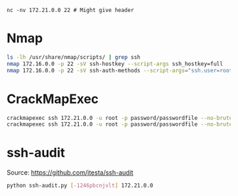 `nc -nv 172.21.0.0 22 # Might give header`
# Nmap
```bash
ls -lh /usr/share/nmap/scripts/ | grep ssh
nmap 172.16.0.0 -p 22 -sV ssh-hostkey --script-args ssh_hostkey=full
nmap 172.16.0.0 -p 22 -sV ssh-auth-methods --script-args="ssh.user=root" #Auth Method
```
# CrackMapExec
```bash
crackmapexec ssh 172.21.0.0 -u root -p password/passwordfile --no-bruteforce
crackmapexec ssh 172.21.0.0 -u root -p password/passwordfile --no-bruteforce -x whoami
```
# ssh-audit
Source: https://github.com/jtesta/ssh-audit
```bash
python ssh-audit.py [-1246pbcnjvlt] 172.21.0.0
```